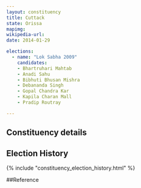 ```yaml
---
layout: constituency
title: Cuttack
state: Orissa
mapimg: 
wikipedia-url: 
date: 2014-01-29

elections: 
  - name: "Lok Sabha 2009"
    candidates: 
    - Bhartruhari Mahtab 
    - Anadi Sahu 
    - Bibhuti Bhusan Mishra 
    - Debananda Singh 
    - Gopal Chandra Kar 
    - Kapila Charan Mall 
    - Pradip Routray 

---
```

## Constituency details


## Election History
{% include "constituency_election_history.html" %}

##Reference
